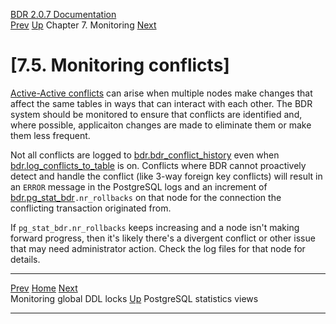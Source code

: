   [BDR 2.0.7 Documentation](README.md)                                                                                                          
  [Prev](monitoring-ddl-lock.md "Monitoring global DDL locks")   [Up](monitoring.md)    Chapter 7. Monitoring    [Next](monitoring-postgres-stats.md "PostgreSQL statistics views")  


# [7.5. Monitoring conflicts]

[Active-Active conflicts](conflicts.md) can arise when multiple nodes
make changes that affect the same tables in ways that can interact with
each other. The BDR system should be monitored to ensure that conflicts
are identified and, where possible, applicaiton changes are made to
eliminate them or make them less frequent.

Not all conflicts are logged to
[bdr.bdr_conflict_history](catalog-bdr-conflict-history.md) even when
[bdr.log_conflicts_to_table](bdr-configuration-variables.md#GUC-BDR-LOG-CONFLICTS-TO-TABLE)
is on. Conflicts where BDR cannot proactively detect and handle the
conflict (like 3-way foreign key conflicts) will result in an
`ERROR` message in the PostgreSQL logs and an increment of
[bdr.pg_stat_bdr](catalog-pg-stat-bdr.md)`.nr_rollbacks` on
that node for the connection the conflicting transaction originated
from.

If `pg_stat_bdr.nr_rollbacks` keeps increasing and a node
isn\'t making forward progress, then it\'s likely there\'s a divergent
conflict or other issue that may need administrator action. Check the
log files for that node for details.



  ------------------------------------------------- -------------------------------------- -------------------------------------------------------
  [Prev](monitoring-ddl-lock.md)     [Home](README.md)      [Next](monitoring-postgres-stats.md)  
  Monitoring global DDL locks                        [Up](monitoring.md)                              PostgreSQL statistics views
  ------------------------------------------------- -------------------------------------- -------------------------------------------------------
